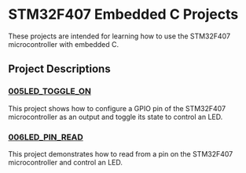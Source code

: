 # STM32F407 Embedded C Projects

These projects are intended for learning how to use the STM32F407 microcontroller with embedded C.

## Project Descriptions

### [005LED_TOGGLE_ON](005LED_TOGGLE_ON/Src/main.c)

This project shows how to configure a GPIO pin of the STM32F407 microcontroller as an output and toggle its state to control an LED.

### [006LED_PIN_READ](006_LED_PIN_READ/Src/main.c)

This project demonstrates how to read from a pin on the STM32F407 microcontroller and control an LED.
